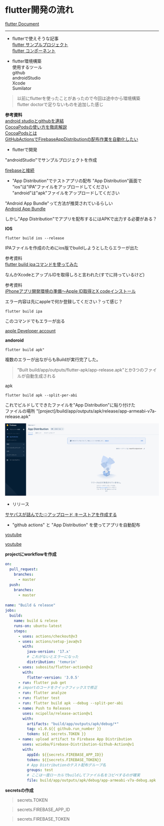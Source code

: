 # flutter開発の流れ

[flutter Document](https://docs.flutter.dev/)  

---
- flutterで使えそうな記事  
[flutter サンプルプロジェクト](https://flutter.github.io/samples/#)  
[flutter コンポーネント](https://gallery.flutter.dev/#/)  

- flutter環境構築  
使用するツール   
github  
androidStudio  
Xcode  
Sumilator  

> 以前にflutterを使ったことがあったので今回は途中から環境構築  
> flutter doctorで足りないものを追加した感じ  

**参考資料**  
[android studioとgithubを連結](https://www.mechengjp.com/%E3%80%90flutter%E3%80%91android-studio%E3%81%A8github%E3%82%92%E9%80%A3%E6%90%BA%E3%81%99%E3%82%8B%E6%96%B9%E6%B3%95/)  
[CocoaPodsの使い方を徹底解説](https://ios-docs.dev/cocoapods/)  
[CocoaPodsとは](https://guides.cocoapods.org/using/getting-started.html#installation)  
[GitHubActionsでFirebaseAppDistributionの配布作業を自動化したい](https://zenn.dev/mamushi/scraps/627d5aafca4c88)  

- flutterで開発

"androidStudio"でサンプルプロジェクトを作成  

[firebaseと接続](https://firebase.google.com/docs/flutter/setup?authuser=0&hl=ja&platform=ios#available-plugins)  

- "App Distribution"でテストアプリの配布
"App Distribution"画面で  
"ios"は"IPA"ファイルをアップロードしてください  
"android"は"apk"ファイルをアップロードしてください  

"Android App Bundle"って方法が推奨されているらしい  
[Android App Bundle](https://developer.android.com/platform/technology/app-bundle)

しかし"App Distribution"でアプリを配布するにはAPKで出力する必要がある？   

**IOS**  
```bush
flutter build ios --release
```
IPAファイルを作成のためにios版でbuildしようとしたらエラーが出た

参考資料  
[flutter build ipaコマンドを使ってみた](https://takamii.hatenablog.com/entry/2021/07/02/151453)

なんかXcodeとアップルIDを取得しろと言われた(すでに持っているけど)

参考資料  
[iPhoneアプリ開発環境の準備～Apple ID取得とX codeインストール](https://prokids.jp/article/iphone_pre)

エラー内容は先にappleで何か登録してください？って感じ？

```
flutter build ipa
```
このコマンドでもエラーが出る

[apple Developer account](https://developer.apple.com/account/)

**andoroid**  
```bush
flutter build apk" 
```

複数のエラーが出ながらもBuildが実行完了した。  
> "Built build/app/outputs/flutter-apk/app-release.apk"とか3つのファイルが自動生成される

apk
```bush
flutter build apk --split-per-abi
```

これでビルドしてできたファイルを"App Distribution"に貼り付けた  
ファイルの場所  "[project]/build/app/outputs/apk/release/app-armeabi-v7a-release.apk"  

<img src="app_Distribution001.png" width="600px">

- リリース  

[サヤパスが詰んでた⇨アップロード キーストアを作成する](https://docs.flutter.dev/deployment/android#signing-the-app)

- "github actions" と "App Distribution" を使ってアプリを自動配布

[youtube](https://youtu.be/BAXvzkgL15o)

[youtube](https://www.youtube.com/watch?v=9L7OfshBqX8)

**projectにworkflowを作成**
```yml
on:
  pull_request:
    branches:
      - master
  push:
    branches:
      - master

name: "Build & release"
jobs:
  build:
    name: build & relese
    runs-on: ubuntu-latest
    steps:
      - uses: actions/checkout@v3
      - uses: actions/setup-java@v3
        with:
          java-version: '17.x'
          # これがないとエラーになった
          distribution: 'temurin'
      - uses: subosito/flutter-action@v2
        with:
          flutter-version: '3.0.5'
      - run: flutter pub get 
      # importのコードをクイックフィックスで修正
      - run: flutter analyze
      - run: flutter test
      - run: flutter build apk --debug --split-per-abi
      - name: Push to Releases
        uses: ncipollo/release-action@v1
        with:
          artifacts: "build/app/outputs/apk/debug/*"
          tag: v1.0.${{ github.run_number }}
          token: ${{ secrets.TOKEN }}
      - name: upload artifact to Firebase App Distribution
        uses: wzieba/Firebase-Distribution-Github-Action@v1
        with:
          appId: ${{secrets.FIREBASE_APP_ID}}
          token: ${{secrets.FIREBASE_TOKEN}}
          # App Distributionのテスト配布グループ名
          groups: test
          # ここは一度ローカルでbuildしてファイル名をコピペするのが確実
          file: build/app/outputs/apk/debug/app-armeabi-v7a-debug.apk
```

**secretsの作成**
<!-- 自分のgithubアカウントのトークンを作成し、プロジェクトと紐付ける -->
> secrets.TOKEN 
<!-- firebaseのAndoroid用のIDを紐づける -->
> secrets.FIREBASE_APP_ID
<!-- firebaseのログイン時のトークンと紐づける -->
> secrets.FIREBASE_TOKEN
